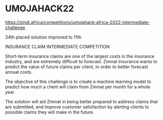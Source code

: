 # UMOJAHACK22
https://zindi.africa/competitions/umojahack-africa-2022-intermediate-challenge

34th placed solution improved to 11th

INSURANCE CLAIM INTERMEDIATE COMPETITION

Short-term insurance claims are one of the largest costs in the insurance industry, and are extremely difficult to forecast. Zimnat Insurance wants to predict the value of future claims per client, in order to better forecast annual costs.

The objective of this challenge is to create a machine learning model to predict how much a client will claim from Zimnat per month for a whole year.

The solution will aid Zimnat in being better prepared to address claims that are submitted, and improve customer satisfaction by alerting clients to possible claims they will make in the future.
